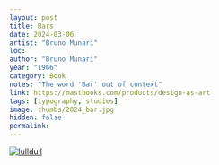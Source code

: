 ```yaml
---
layout: post
title: Bars
date: 2024-03-06
artist: "Bruno Munari"
loc: 
author: "Bruno Munari"
year: "1966"
category: Book
notes: "The word 'Bar' out of context"
link: https://mastbooks.com/products/design-as-art
tags: [typography, studies]
image: thumbs/2024_bar.jpg
hidden: false
permalink:
---
```







<div class="post_image">
	<a href="{{ site.baseurl }}/images/posts/2024_bar/001.jpg" target="_blank">
	<img src="{{ site.baseurl }}/images/posts/2024_bar/001.jpg" alt="lulldull"></a>
</div>

